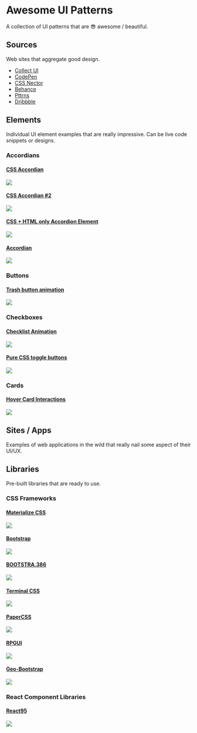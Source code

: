 # Awesome UI Patterns
A collection of UI patterns that are 😎 awesome / beautiful.

## Sources
Web sites that aggregate good design.

- [Collect UI](http://collectui.com/)
- [CodePen](https://codepen.io/)
- [CSS Nector](https://cssnectar.com/)
- [Behance](https://www.behance.net)
- [Pttrns](https://pttrns.com/)
- [Dribbble](https://dribbble.com/)

## Elements
Individual UI element examples that are really impressive. Can be live code snippets or designs.

### Accordians

#### [CSS Accordian](https://codepen.io/mxttsco/pen/EgAVjo)

![](images/accordians/css-accordian-gif.gif)

#### [CSS Accordian #2](https://codepen.io/villa7/pen/grPddp)

![](images/accordians/css-accordian-2.gif)

#### [CSS + HTML only Accordion Element](https://codepen.io/abergin/pen/ihlDf)

![](images/accordians/css-html-only-accordian-element.gif)

#### [Accordian](https://codepen.io/valaxin/pen/reQMXp)

![](images/accordians/accordian.gif)

### Buttons

#### [Trash button animation](https://codepen.io/aaroniker/pen/BaNzEWe)

![](images/buttons/trash-button-animation.gif)

### Checkboxes

#### [Checklist Animation](https://codepen.io/milanraring/pen/QWbqBGo)

![](images/checkboxes/checklist-animation.gif)

#### [Pure CSS toggle buttons](https://codepen.io/mallendeo/pen/eLIiG)

![](images/checkboxes/pure-css-toggle-buttons.gif)

### Cards

#### [Hover Card Interactions](https://codepen.io/hexagoncircle/pen/XWbWKwL)

![](images/cards/hover-card-interactions.gif)

## Sites / Apps
Examples of web applications in the wild that really nail some aspect of their UI/UX.

## Libraries
Pre-built libraries that are ready to use.

### CSS Frameworks

#### [Materialize CSS](https://materializecss.com/)

![](images/libraries/materialize-css.png)

#### [Bootstrap](https://getbootstrap.com/)

![](images/libraries/bootstrap.png)

#### [BOOTSTRA.386](https://github.com/kristopolous/BOOTSTRA.386)

![](images/libraries/bootstrap-386.png)

#### [Terminal CSS](https://github.com/Gioni06/terminal.css)

![](images/libraries/terminal-css.png)

#### [PaperCSS](https://github.com/papercss/papercss)

![](images/libraries/paper-css.png)

#### [RPGUI](https://github.com/RonenNess/RPGUI)

![](images/libraries/rpgui.jpg)

#### [Geo-Bootstrap](https://github.com/divshot/geo-bootstrap)

![](images/libraries/geo-bootstrap.png)

### React Component Libraries

#### [React95](https://github.com/React95/React95)

![](images/libraries/react95.png)
